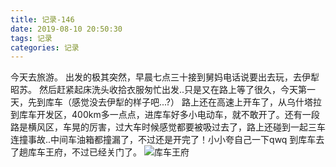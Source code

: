 ```yaml
---
title: 记录-146
date: 2019-08-10 20:50:30
tags: 记录
categories: 记录
---
```

今天去旅游。
出发的极其突然，早晨七点三十接到舅妈电话说要出去玩，去伊犁昭苏。
然后赶紧起床洗头收拾衣服匆忙出发..只是又在路上等了很久，今天第一天，先到库车（感觉没去伊犁的样子吧...?）
路上还在高速上开车了，从乌什塔拉到库车开发区，400km多一点点，进库车好多小电动车，就不敢开了。还有一段路是横风区，车晃的厉害，过大车时候感觉都要被吸过去了，路上还碰到一起三车连撞事故..中间车油箱都撞漏了，不过还是开完了！小小夸自己一下qwq
到库车去了趟库车王府，不过已经关门了。
![库车王府](/img/记录146-1.jpg)